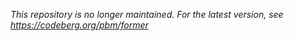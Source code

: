_This repository is no longer maintained. For the latest version, see https://codeberg.org/pbm/former_

